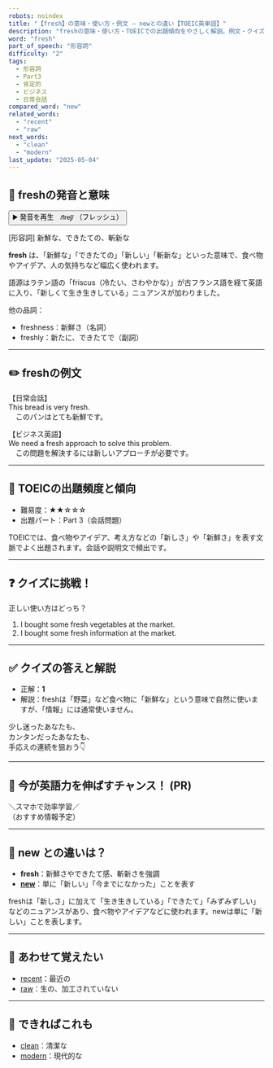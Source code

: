 ```yaml
---
robots: noindex
title: "【fresh】の意味・使い方・例文 ― newとの違い【TOEIC英単語】"
description: "freshの意味・使い方・TOEICでの出題傾向をやさしく解説。例文・クイズ付きでnewとの違いもわかりやすく学べます。"
word: "fresh"
part_of_speech: "形容詞"
difficulty: "2"
tags:
  - 形容詞
  - Part3
  - 肯定的
  - ビジネス
  - 日常会話
compared_word: "new"
related_words:
  - "recent"
  - "raw"
next_words:
  - "clean"
  - "modern"
last_update: "2025-05-04"
---
```


## 🔰 freshの発音と意味

<button class="play-audio" onclick="playTTS('fresh')">
  <span class="play-audio-main">
    ▶️ 発音を再生　/freʃ/
  </span>
  <span class="play-audio-sub">
    （フレッシュ）
  </span>
</button>

[形容詞] 新鮮な、できたての、斬新な

**fresh** は、「新鮮な」「できたての」「新しい」「斬新な」といった意味で、食べ物やアイデア、人の気持ちなど幅広く使われます。

語源はラテン語の「friscus（冷たい、さわやかな）」が古フランス語を経て英語に入り、「新しくて生き生きしている」ニュアンスが加わりました。

他の品詞：  
- freshness：新鮮さ（名詞）
- freshly：新たに、できたてで（副詞）

---

## ✏️ freshの例文

【日常会話】  
This bread is very fresh.  
　このパンはとても新鮮です。

【ビジネス英語】  
We need a fresh approach to solve this problem.  
　この問題を解決するには新しいアプローチが必要です。

---

## 🎯 TOEICの出題頻度と傾向

- 難易度：★★☆☆☆
- 出題パート：Part 3（会話問題）

TOEICでは、食べ物やアイデア、考え方などの「新しさ」や「新鮮さ」を表す文脈でよく出題されます。会話や説明文で頻出です。

---

## ❓ クイズに挑戦！

正しい使い方はどっち？

1. I bought some fresh vegetables at the market.  
2. I bought some fresh information at the market.

---

## ✅ クイズの答えと解説

- 正解：**1**
- 解説：freshは「野菜」など食べ物に「新鮮な」という意味で自然に使いますが、「情報」には通常使いません。

少し迷ったあなたも、  
カンタンだったあなたも、  
手応えの連続を狙おう👇️

---

## 🚀 今が英語力を伸ばすチャンス！ (PR)

<div class="info-center">
＼スマホで効率学習／<br>  
（おすすめ情報予定）
</div>

---

## 🤔  new との違いは？

- **fresh**：新鮮さやできたて感、斬新さを強調
- **[new](/word/new/)**：単に「新しい」「今までになかった」ことを表す

freshは「新しさ」に加えて「生き生きしている」「できたて」「みずみずしい」などのニュアンスがあり、食べ物やアイデアなどに使われます。newは単に「新しい」ことを表します。

---

## 🧩 あわせて覚えたい

- [recent](/word/recent/)：最近の
- [raw](/word/raw/)：生の、加工されていない

---

## 📖 できればこれも

- [clean](/word/clean/)：清潔な
- [modern](/word/modern/)：現代的な

<!-- cvid: aid35_bid05 -->

